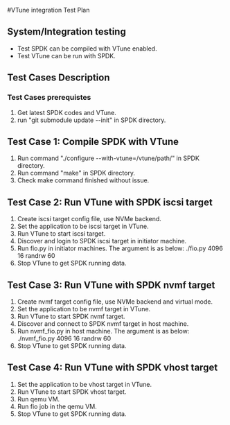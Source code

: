 #VTune integration Test Plan

## System/Integration testing
 - Test SPDK can be compiled with VTune enabled.
 - Test VTune can be run with SPDK.

## Test Cases Description

### Test Cases prerequistes
1. Get latest SPDK codes and VTune.
2. run "git submodule update --init" in SPDK directory.

## Test Case 1: Compile SPDK with VTune
1. Run command "./configure --with-vtune=/vtune/path/" in SPDK directory.
2. Run command "make" in SPDK directory.
3. Check make command finished without issue.

## Test Case 2: Run VTune with SPDK iscsi target
1. Create iscsi target config file, use NVMe backend. 
2. Set the application to be iscsi target in VTune.
3. Run VTune to start iscsi target.
4. Discover and login to SPDK iscsi target in initiator machine.
5. Run fio.py in initiator machines. The argument is as below:
./fio.py 4096 16 randrw 60
6. Stop VTune to get SPDK running data.

## Test Case 3: Run VTune with SPDK nvmf target
1. Create nvmf target config file, use NVMe backend and virtual mode. 
2. Set the application to be nvmf target in VTune.
3. Run VTune to start SPDK nvmf target.
4. Discover and connect to SPDK nvmf target in host machine.
5. Run nvmf_fio.py in host machine. The argument is as below:
./nvmf_fio.py 4096 16 randrw 60
6. Stop VTune to get SPDK running data.

## Test Case 4: Run VTune with SPDK vhost target
1. Set the application to be vhost target in VTune.
2. Run VTune to start SPDK vhost target.
3. Run qemu VM.
4. Run fio job in the qemu VM.
5. Stop VTune to get SPDK running data. 

